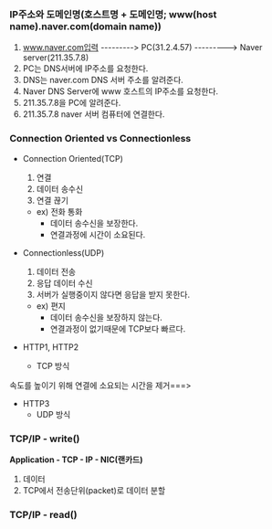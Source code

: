 ### IP주소와 도메인명(호스트명 + 도메인명; www(host name).naver.com(domain name))
1. www.naver.com입력 ---------> PC(31.2.4.57) ---------> Naver server(211.35.7.8)
2. PC는 DNS서버에 IP주소를 요청한다.
3. DNS는 naver.com DNS 서버 주소를 알려준다.
4. Naver DNS Server에 www 호스트의 IP주소를 요청한다.
5. 211.35.7.8을 PC에 알려준다.
6. 211.35.7.8 naver 서버 컴퓨터에 연결한다.

### Connection Oriented vs Connectionless
- Connection Oriented(TCP)
  1. 연결
  2. 데이터 송수신
  3. 연결 끊기
  - ex) 전화 통화
    - 데이터 송수신을 보장한다.
    - 연결과정에 시간이 소요된다.

- Connectionless(UDP)
  1. 데이터 전송
  2. 응답 데이터 수신
  3. 서버가 실행중이지 않다면 응답을 받지 못한다.
  - ex) 편지
    - 데이터 송수신을 보장하지 않는다.
    - 연결과정이 없기때문에 TCP보다 빠르다.

- HTTP1, HTTP2
  - TCP 방식

속도를 높이기 위해 연결에 소요되는 시간을 제거===> 

- HTTP3
  - UDP 방식

### TCP/IP - write()
**Application - TCP - IP - NIC(랜카드)**
1. 데이터
2. TCP에서 전송단위(packet)로 데이터 분할


### TCP/IP - read()
